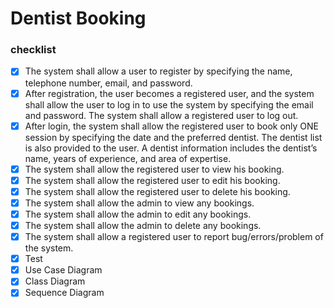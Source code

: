 # Dentist Booking

### checklist
- [X] The system shall allow a user to register by specifying the name, telephone number, email, and password. 
- [X] After registration, the user becomes a registered user, and the system shall allow the user to log in to use the system by specifying the email and password. The system shall allow a registered user to log out.
- [X] After login, the system shall allow the registered user to book only ONE session by specifying the date and the preferred dentist. The dentist list is also provided to the user. A dentist information includes the dentist’s name, years of experience, and area of expertise.
- [X] The system shall allow the registered user to view his booking.
- [X] The system shall allow the registered user to edit his booking.
- [X] The system shall allow the registered user to delete his booking.
- [X] The system shall allow the admin to view any bookings.
- [X] The system shall allow the admin to edit any bookings.
- [X] The system shall allow the admin to delete any bookings.
- [X] The system shall allow a registered user to report bug/errors/problem of the system.
- [X] Test
- [X] Use Case Diagram
- [X] Class Diagram
- [X] Sequence Diagram
